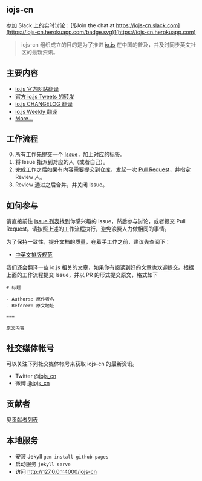 iojs-cn
----------

参加 Slack 上的实时讨论：[![Join the chat at https://iojs-cn.slack.com](https://iojs-cn.herokuapp.com/badge.svg)](https://iojs-cn.herokuapp.com)

> iojs-cn 组织成立的目的是为了推进 [io.js](https://iojs.org/) 在中国的普及，并及时同步英文社区的最新资讯。


## 主要内容

- [io.js 官方网站翻译](https://github.com/iojs/website/tree/i18n-static/public/i18n/cn)
- [官方 io.js Tweets 的转发](https://twitter.com/official_iojs)
- [io.js CHANGELOG 翻译](https://github.com/iojs/io.js/blob/v1.x/CHANGELOG.md)
- [io.js Weekly 翻译](https://medium.com/@iojs)
- [More...](https://github.com/iojs/iojs-cn/issues)

## 工作流程

0. 所有工作先提交一个 [Issue](https://github.com/iojs/iojs-cn/issues)，加上对应的标签。
0. 将 Issue 指派到对应的人（或者自己）。
0. 完成工作之后如果有内容需要提交到仓库，发起一次 [Pull Request](https://github.com/iojs/iojs-cn/pulls)，并指定 Review 人。
0. Review 通过之后合并，并关闭 Issue。

## 如何参与

请直接前往 [Issue 列表](https://github.com/iojs/iojs-cn/issues)找到你感兴趣的 Issue，然后参与讨论，或者提交 Pull Request。请按照上述的工作流程执行，避免浪费人力做相同的事情。

为了保持一致性，提升文档的质量，在着手工作之前，建议先查阅下：

- [中英文排版规范](https://github.com/sparanoid/chinese-copywriting-guidelines)

我们还会翻译一些 io.js 相关的文章，如果你有阅读到好的文章也欢迎提交。根据上面的工作流程提交 Issue，并以 PR 的形式提交原文，格式如下

```
# 标题

- Authors: 原作者名
- Referer: 原文地址

===

原文内容

```

## 社交媒体帐号

可以关注下列社交媒体帐号来获取 iojs-cn 的最新资讯。

- Twitter [@iojs_cn](https://twitter.com/iojs_cn)
- 微博 [@iojs_cn](http://weibo.com/iojscn)

## 贡献者

见[贡献者列表](https://github.com/iojs/iojs-cn/graphs/contributors)

## 本地服务

- 安装 Jekyll `gem install github-pages`
- 启动服务 `jekyll serve`
- 访问 http://127.0.0.1:4000/iojs-cn
